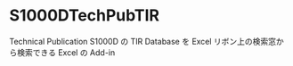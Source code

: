 # S1000DTechPubTIR
Technical Publication S1000D の TIR Database を Excel リボン上の検索窓から検索できる Excel の Add-in
